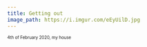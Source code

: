 ```yaml
---
title: Getting out
image_path: https://i.imgur.com/eEyUilD.jpg
---
```

<sup><sub>4th of February 2020, my house</sub></sup>